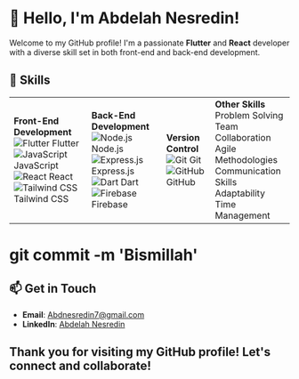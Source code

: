 # 👋 Hello, I'm Abdelah Nesredin!

Welcome to my GitHub profile! I'm a passionate **Flutter** and **React** developer with a diverse skill set in both front-end and back-end development.
## 🌟 Skills

<table>
  <tr>
    <td>
      <strong>Front-End Development</strong><br>
            <img src="https://img.shields.io/badge/Flutter-02569B?style=flat&logo=flutter&logoColor=white" alt="Flutter"/> Flutter<br>
      <img src="https://img.shields.io/badge/JavaScript-F7DF1E?style=flat&logo=javascript&logoColor=black" alt="JavaScript"/> JavaScript<br>
      <img src="https://img.shields.io/badge/React-61DAFB?style=flat&logo=react&logoColor=black" alt="React"/> React<br>
      <img src="https://img.shields.io/badge/Tailwind%20CSS-06B6D4?style=flat&logo=tailwind-css&logoColor=white" alt="Tailwind CSS"/> Tailwind CSS<br>
    </td>
    <td>
      <strong>Back-End Development</strong><br>
      <img src="https://img.shields.io/badge/Node.js-339933?style=flat&logo=node.js&logoColor=white" alt="Node.js"/> Node.js<br>
      <img src="https://img.shields.io/badge/Express.js-404D59?style=flat&logo=express&logoColor=white" alt="Express.js"/> Express.js<br>
      <img src="https://img.shields.io/badge/Dart-0175C2?style=flat&logo=dart&logoColor=white" alt="Dart"/> Dart<br>
      <img src="https://img.shields.io/badge/Firebase-FFCA28?style=flat&logo=firebase&logoColor=black" alt="Firebase"/> Firebase
    </td>
    <td>
      <strong>Version Control</strong><br>
      <img src="https://img.shields.io/badge/Git-F05032?style=flat&logo=git&logoColor=white" alt="Git"/> Git<br>
      <img src="https://img.shields.io/badge/GitHub-181717?style=flat&logo=github&logoColor=white" alt="GitHub"/> GitHub
    </td>
    <td>
      <strong>Other Skills</strong><br>
      Problem Solving<br>
      Team Collaboration<br>
      Agile Methodologies<br>
      Communication Skills<br>
      Adaptability<br>
      Time Management
    </td>
  </tr>
</table>

#  git commit -m 'Bismillah'

## 📫 Get in Touch

- **Email**: [Abdnesredin7@gmail.com](mailto:abdnesredin7@gmail.com)
- **LinkedIn**: [Abdelah Nesredin](https://www.linkedin.com/in/abdelah-nesredin-a6058b318)

## Thank you for visiting my GitHub profile! Let's connect and collaborate!
